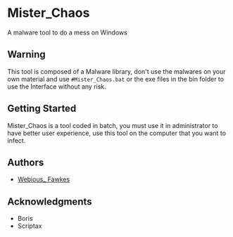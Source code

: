 # Mister_Chaos
A malware tool to do a mess on Windows

## Warning
This tool is composed of a Malware library, don't use the malwares on your own material and use `#Mister_Chaos.bat` or the exe files in the bin folder to use the Interface without any risk.

## Getting Started
Mister_Chaos is a tool coded in batch, you must use it in administrator to have better user experience, use this tool on the computer that you want to infect.

## Authors

* [Webious_ Fawkes](https://github.com/Webious)

## Acknowledgments

* Boris
* Scriptax
